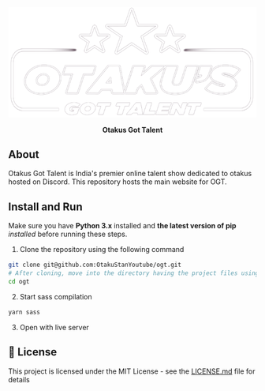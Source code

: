 <a href="#">
<p align="center">
<img src="./assets/main3-removebg-preview.png"/>
</p>
</a>
<p align="center">
  <strong>Otakus Got Talent</strong>
</p>

## About
Otakus Got Talent is India's premier online talent show dedicated to otakus hosted on Discord. This repository hosts the main website for OGT.

## Install and Run

Make sure you have **Python 3.x** installed and **the latest version of pip** *installed* before running these steps.


1. Clone the repository using the following command

```bash
git clone git@github.com:OtakuStanYoutube/ogt.git
# After cloning, move into the directory having the project files using the change directory command
cd ogt
```

2. Start sass compilation
```bash
yarn sass
```

3. Open with live server



## 🔐 License

This project is licensed under the MIT License - see the [LICENSE.md](LICENSE.md) file for details
